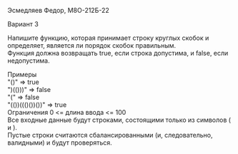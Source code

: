 Эсмедляев Федор, М8О-212Б-22

Вариант 3

Напишите функцию, которая принимает строку круглых скобок и определяет, является ли порядок
скобок правильным.  
Функция должна возвращать true, если строка допустима, и false, если недопустима.  

Примеры  
"()" => true  
")(()))" => false  
"(" => false  
"(())((()())())" => true  
Ограничения 0 <= длина ввода <= 100  
Все входные данные будут строками, состоящими только из символов ( и ).  
Пустые строки считаются сбалансированными (и, следовательно, валидными) и будут проверяться.
